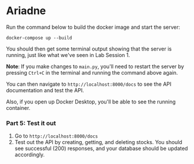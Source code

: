 # Ariadne

Run the command below to build the docker image and start the server:

```
docker-compose up --build
```

You should then get some terminal output showing that the server is running, just like what we've seen in Lab Session 1.

**Note**: If you make changes to `main.py`, you'll need to restart the server by pressing `Ctrl+C` in the terminal and running the command above again.

You can then navigate to `http://localhost:8000/docs` to see the API documentation and test the API.

Also, if you open up Docker Desktop, you'll be able to see the running container.

### Part 5: Test it out

1. Go to `http://localhost:8000/docs`
2. Test out the API by creating, getting, and deleting stocks. You should see successful (200) responses, and your database should be updated accordingly.